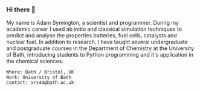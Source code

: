 ### Hi there 👋

My name is Adam Symington, a scientist and programmer. During my academic career I used ab initio and classical simulation techniques to predict and analyse the properties batteries, fuel cells, catalysts and nuclear fuel. In addition to research, I have taught several undergraduate and postgraduate courses in the Department of Chemistry at the University of Bath, introducing students to Python programming and it's application in the chemical sciences.

    Where: Bath / Bristol, UK
    Work: University of Bath
    Contact: ars44@bath.ac.uk
